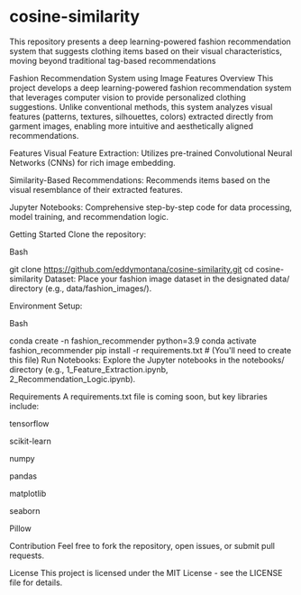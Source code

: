 # cosine-similarity
This repository presents a deep learning-powered fashion recommendation system that suggests clothing items based on their visual characteristics, moving beyond traditional tag-based recommendations


Fashion Recommendation System using Image Features
Overview
This project develops a deep learning-powered fashion recommendation system that leverages computer vision to provide personalized clothing suggestions. Unlike conventional methods, this system analyzes visual features (patterns, textures, silhouettes, colors) extracted directly from garment images, enabling more intuitive and aesthetically aligned recommendations.

Features
Visual Feature Extraction: Utilizes pre-trained Convolutional Neural Networks (CNNs) for rich image embedding.

Similarity-Based Recommendations: Recommends items based on the visual resemblance of their extracted features.

Jupyter Notebooks: Comprehensive step-by-step code for data processing, model training, and recommendation logic.

Getting Started
Clone the repository:

Bash

git clone https://github.com/eddymontana/cosine-similarity.git
cd cosine-similarity
Dataset: Place your fashion image dataset in the designated data/ directory (e.g., data/fashion_images/).

Environment Setup:

Bash

conda create -n fashion_recommender python=3.9
conda activate fashion_recommender
pip install -r requirements.txt # (You'll need to create this file)
Run Notebooks: Explore the Jupyter notebooks in the notebooks/ directory (e.g., 1_Feature_Extraction.ipynb, 2_Recommendation_Logic.ipynb).

Requirements
A requirements.txt file is coming soon, but key libraries include:

tensorflow

scikit-learn

numpy

pandas

matplotlib

seaborn

Pillow

Contribution
Feel free to fork the repository, open issues, or submit pull requests.

License
This project is licensed under the MIT License - see the LICENSE file for details.


